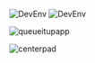 ![DevEnv](https://img.shields.io/badge/Xcode-9.3+-blue)
![DevEnv](https://img.shields.io/badge/iOS-14.0+-blue)

![queueitupapp](https://user-images.githubusercontent.com/9732247/188858752-6a911a0e-efa9-441c-a92d-2286fe61bab6.PNG)

![centerpad](https://user-images.githubusercontent.com/9732247/188859401-31061d26-4109-4aa7-b620-3f48c8139027.PNG)
